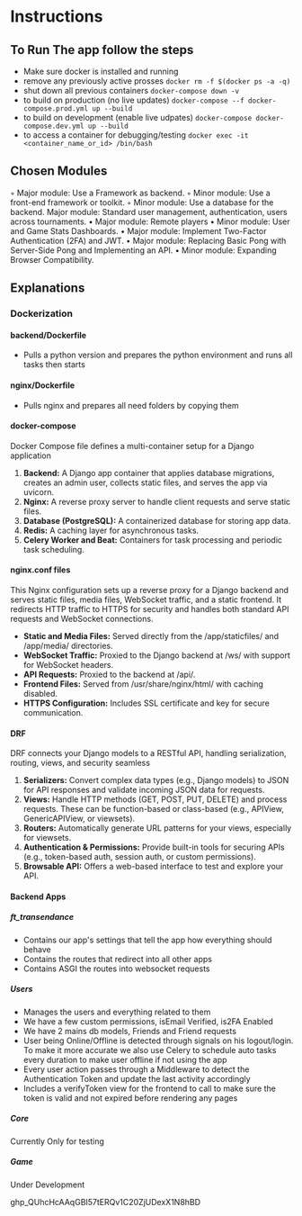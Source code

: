 # Instructions

## To Run The app follow the steps

- Make sure docker is installed and running
- remove any previously active prosses `docker rm -f $(docker ps -a -q)`
- shut down all previous containers `docker-compose down -v`
- to build on production (no live updates) `docker-compose --f docker-compose.prod.yml up --build`
- to build on development (enable live udpates) `docker-compose docker-compose.dev.yml up --build`
- to access a container for debugging/testing `docker exec -it <container_name_or_id> /bin/bash`

## Chosen Modules

 ◦ Major module: Use a Framework as backend.
 ◦ Minor module: Use a front-end framework or toolkit.
 ◦ Minor module: Use a database for the backend.
  Major module: Standard user management, authentication, users across
 tournaments.
 • Major module: Remote players
• Minor module: User and Game Stats Dashboards.
 • Major module: Implement Two-Factor Authentication (2FA) and JWT.
• Major module: Replacing Basic Pong with Server-Side Pong and Implementing
 an API.
 • Minor module: Expanding Browser Compatibility.
## Explanations

### Dockerization

#### backend/Dockerfile

- Pulls a python version and prepares the python environment and runs all tasks then starts

#### nginx/Dockerfile

- Pulls nginx and prepares all need folders by copying them

#### docker-compose

Docker Compose file defines a multi-container setup for a Django application

1. **Backend:** A Django app container that applies database migrations, creates an admin user, collects static files, and serves the app via uvicorn.
2. **Nginx:** A reverse proxy server to handle client requests and serve static files.
3. **Database (PostgreSQL):** A containerized database for storing app data.
4. **Redis:** A caching layer for asynchronous tasks.
5. **Celery Worker and Beat:** Containers for task processing and periodic task scheduling.

#### nginx.conf files

This Nginx configuration sets up a reverse proxy for a Django backend and serves static files, media files, WebSocket traffic, and a static frontend. It redirects HTTP traffic to HTTPS for security and handles both standard API requests and WebSocket connections.

- **Static and Media Files:** Served directly from the /app/staticfiles/ and /app/media/ directories.
- **WebSocket Traffic:** Proxied to the Django backend at /ws/ with support for WebSocket headers.
- **API Requests:** Proxied to the backend at /api/.
- **Frontend Files:** Served from /usr/share/nginx/html/ with caching disabled.
- **HTTPS Configuration:** Includes SSL certificate and key for secure communication.

#### DRF

DRF connects your Django models to a RESTful API, handling serialization, routing, views, and security seamless

1. **Serializers:** Convert complex data types (e.g., Django models) to JSON for API responses and validate incoming JSON data for requests.
2. **Views:** Handle HTTP methods (GET, POST, PUT, DELETE) and process requests. These can be function-based or class-based (e.g., APIView, GenericAPIView, or viewsets).
3. **Routers:** Automatically generate URL patterns for your views, especially for viewsets.
4. **Authentication & Permissions:** Provide built-in tools for securing APIs (e.g., token-based auth, session auth, or custom permissions).
5. **Browsable API:** Offers a web-based interface to test and explore your API.

#### Backend Apps

##### ft_transendance

- Contains our app's settings that tell the app how everything should behave
- Contains the routes that redirect into all other apps
- Contains ASGI the routes into websocket requests

##### Users

- Manages the users and everything related to them
- We have a few custom permissions, isEmail Verified, is2FA Enabled
- We have 2 mains db models, Friends and Friend requests
- User being Online/Offline is detected through signals on his logout/login. To make it more accurate we also use Celery to schedule auto tasks every duration to make user offline if not using the app
- Every user action passes through a Middleware to detect the Authentication Token and update the last activity accordingly
- Includes a verifyToken view for the frontend to call to make sure the token is valid and not expired before rendering any pages

##### Core

Currently Only for testing

##### Game

Under Development

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